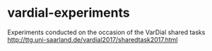 # vardial-experiments
Experiments conducted on the occasion of the VarDial shared tasks http://ttg.uni-saarland.de/vardial2017/sharedtask2017.html
